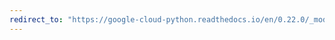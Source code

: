 ```yaml
---
redirect_to: "https://google-cloud-python.readthedocs.io/en/0.22.0/_modules/google/cloud/speech/client.html"
---
```

